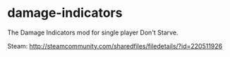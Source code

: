# damage-indicators
The Damage Indicators mod for single player Don't Starve.

Steam:
http://steamcommunity.com/sharedfiles/filedetails/?id=220511926
